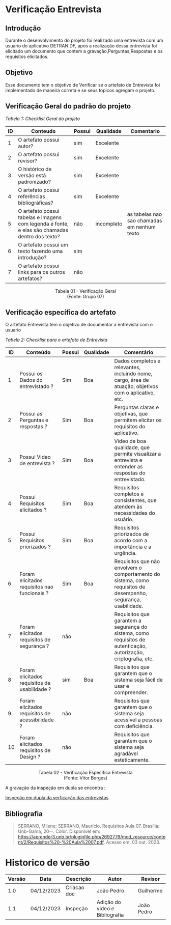 # Verificação Entrevista

## Introdução

Durante o desenvolvimento do projeto foi realizado uma entrevista com um usuario do aplicativo DETRAN DF, apos a realização dessa entrevista foi elicitado um documento que contem a gravação,Perguntas,Respostas e os requisitos elicitados.

## Objetivo 

Esse documento tem o objetivo de Verificar se o artefato de Entrevista foi implementado de maneira correta e se seus topicos agregam o projeto.

## Verificação Geral do padrão do projeto

*Tabela 1: Checklist Geral do projeto*

| ID  | Conteudo                                                                                       | Possui | Qualidade  | Comentario                                  |
| --- | ---------------------------------------------------------------------------------------------- | ------ | ---------- | ------------------------------------------- |
| 1   | O artefato possui autor?                                                                       | sim    | Excelente  |                                             |
| 2   | O artefato possui revisor?                                                                     | sim    | Excelente  |                                             |
| 3   | O histórico de versão está padronizado?                                                        | sim    | Excelente  |                                             |
| 4   | O artefato possui referências bibliográficas?                                                  | sim    | Excelente  |                                             |
| 5   | O artefato possui tabelas e imagens com legenda e fonte, e elas são chamadas dentro dos texto? | não    | incompleto | as tabelas nao sao chamadas em nenhum texto |
| 6   | O artefato possui um texto fazendo uma introdução?                                             | sim    |            |                                             |
| 7   | O artefato possui links para os outros artefatos?                                              | não    |            |                                             |

<p align="center">
Tabela 01 - Verificação Geral<br>
(Fonte: Grupo 07)
</p>

## Verificação específica do artefato

O artefato Entrevista tem o objetivo de documentar a entrevista com o usuario

*Tabela 2: Checklist para o artefato de Entrevista*

| ID  | Conteúdo                                        | Possui | Qualidade | Comentário                                                                                                       |
| --- | ----------------------------------------------- | ------ | --------- | ---------------------------------------------------------------------------------------------------------------- |
| 1   | Possui os Dados do entrevistado ?               | Sim    | Boa       | Dados completos e relevantes, incluindo nome, cargo, área de atuação, objetivos com o aplicativo, etc.           |
| 2   | Possui as Perguntas e respostas ?               | Sim    | Boa       | Perguntas claras e objetivas, que permitem elicitar os requisitos do aplicativo.                                 |
| 3   | Possui Video de entrevista ?                    | Sim    | Boa       | Video de boa qualidade, que permite visualizar a entrevista e entender as respostas do entrevistado.             |
| 4   | Possui Requisitos elicitados ?                  | Sim    | Boa       | Requisitos completos e consistentes, que atendem às necessidades do usuário.                                     |
| 5   | Possui Requisitos priorizados ?                 | Sim    | Boa       | Requisitos priorizados de acordo com a importância e a urgência.                                                 |
| 6   | Foram elicitados requisitos nao funcionais ?    | Sim    | Boa       | Requisitos que não envolvem o comportamento do sistema, como requisitos de desempenho, segurança, usabilidade.   |
| 7   | Foram elicitados requisitos de segurança ?      | não    |           | Requisitos que garantem a segurança do sistema, como requisitos de autenticação, autorização, criptografia, etc. |
| 8   | Foram elicitados requisitos de usabilidade ?    | sim    | Boa       | Requisitos que garantem que o sistema seja fácil de usar e compreender.                                          |
| 9   | Foram elicitados requisitos de acessibilidade ? | não    |           | Requisitos que garantem que o sistema seja acessível a pessoas com deficiência.                                  |
| 10  | Foram elicitados requisitos de Design ?         | não    |           | Requisitos que garantem que o sistema seja agradável esteticamente.                                              |


<p align="center">
Tabela 02 - Verificação Específica Entrevista<br>
(Fonte: Vitor Borges)
</p>


A gravação da inspeção em dupla se encontra :

 [Inspeção em dupla da verficação das entrevistas](https://unbbr.sharepoint.com/sites/Requisitosgrupo7/_layouts/15/stream.aspx?id=%2Fsites%2FRequisitosgrupo7%2FDocumentos%20Compartilhados%2FGeneral%2FRecordings%2Finspecao%20entrevista%2D20231204%5F151652%2DGrava%C3%A7%C3%A3o%20de%20Reuni%C3%A3o%2Emp4&referrer=StreamWebApp%2EWeb&referrerScenario=AddressBarCopied%2Eview)

## Bibliografia
> SERRANO, Milene; SERRANO, Maurício. Requisitos Aula 07. Brasília: Unb-Gama, 20--. Color. Disponível em: https://aprender3.unb.br/pluginfile.php/2692779/mod_resource/content/2/Requisitos%20-%20Aula%2007.pdf. Acesso em: 03 out. 2023.

# Historico de versão

| Versão | Data       | Descrição   | Autor                          | Revisor    |
| ------ | ---------- | ----------- | ------------------------------ | ---------- |
| 1.0    | 04/12/2023 | Criacao doc | João Pedro                     | Guilherme  |
| 1.1    | 04/12/2023 | Inspeção    | Adição do video e Bibliografia | João Pedro |

